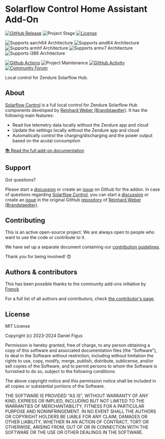# Solarflow Control Home Assistant Add-On

[![GitHub Release][releases-shield]][releases]
![Project Stage][project-stage-shield]
[![License][license-shield]](LICENSE.md)

![Supports aarch64 Architecture][aarch64-shield]
![Supports amd64 Architecture][amd64-shield]
![Supports armhf Architecture][armhf-shield]
![Supports armv7 Architecture][armv7-shield]
![Supports i386 Architecture][i386-shield]

[![Github Actions][github-actions-shield]][github-actions]
![Project Maintenance][maintenance-shield]
[![GitHub Activity][commits-shield]][commits]
[![Community Forum][forum-shield]][forum]

Local control for Zendure Solarflow Hub.

## About

[Solarflow Control][sf-control] is a full local control for Zendure Solarflow Hub components
developed by [Reinhard Weber (Brandstaedter)][reinhard-brandstaedter]. It has the following main
features:

- Read live telemetry data locally without the Zendure app and cloud
- Update the settings locally without the Zendure app and cloud
- Automatically control the charging/discharging and the power output based on the acutal consumption

[:books: Read the full add-on documentation][docs]

## Support

Got questions?

Please start a [discussion][discussions] or create an [issue][issues] on Github for the addon. In case
of questions regarding [Solarflow Control][sf-control], you can start a [discussion][discussions-sfc]
or create an [issue][issues-sfc] in the original GitHub [repository][sf-control] of
[Reinhard Weber (Brandstaedter)][reinhard-brandstaedter].

## Contributing

This is an active open-source project. We are always open to people who want to
use the code or contribute to it.

We have set up a separate document containing our
[contribution guidelines](CONTRIBUTING.md).

Thank you for being involved! :heart_eyes:

## Authors & contributors

This has been possible thanks to the community add-ons initiative by [Frenck]

For a full list of all authors and contributors,
check [the contributor's page][contributors].

## License

MIT License

Copyright (c) 2023-2024 Daniel Figus

Permission is hereby granted, free of charge, to any person obtaining a copy
of this software and associated documentation files (the "Software"), to deal
in the Software without restriction, including without limitation the rights
to use, copy, modify, merge, publish, distribute, sublicense, and/or sell
copies of the Software, and to permit persons to whom the Software is
furnished to do so, subject to the following conditions:

The above copyright notice and this permission notice shall be included in all
copies or substantial portions of the Software.

THE SOFTWARE IS PROVIDED "AS IS", WITHOUT WARRANTY OF ANY KIND, EXPRESS OR
IMPLIED, INCLUDING BUT NOT LIMITED TO THE WARRANTIES OF MERCHANTABILITY,
FITNESS FOR A PARTICULAR PURPOSE AND NONINFRINGEMENT. IN NO EVENT SHALL THE
AUTHORS OR COPYRIGHT HOLDERS BE LIABLE FOR ANY CLAIM, DAMAGES OR OTHER
LIABILITY, WHETHER IN AN ACTION OF CONTRACT, TORT OR OTHERWISE, ARISING FROM,
OUT OF OR IN CONNECTION WITH THE SOFTWARE OR THE USE OR OTHER DEALINGS IN THE
SOFTWARE.

[contributors]: https://github.com/dfigus/addon-solarflow-control/graphs/contributors
[docs]: https://github.com/dfigus/addon-solarflow-control/blob/main/tvheadend/DOCS.md
[forum-shield]: https://img.shields.io/badge/community-forum-brightgreen.svg
[forum]: https://community.home-assistant.io/
[reinhard-brandstaedter]: https://github.com/reinhard-brandstaedter
[sf-control]: https://github.com/reinhard-brandstaedter/solarflow-control
[frenck]: https://github.com/frenck
[github-actions-shield]: https://github.com/dfigus/addon-solarflow-control/workflows/CI/badge.svg
[github-actions]: https://github.com/dfigus/addon-solarflow-control/actions
[issues]: https://github.com/dfigus/addon-solarflow-control/issues
[discussions]: https://github.com/dfigus/addon-solarflow-control/discussions
[issues-sfc]:https://github.com/reinhard-brandstaedter/solarflow-control/issues
[discussions-sfc]: https://github.com/reinhard-brandstaedter/solarflow-control/discussions
[license-shield]: https://img.shields.io/github/license/dfigus/addon-solarflow-control.svg
[maintenance-shield]: https://img.shields.io/maintenance/yes/2024.svg
[project-stage-shield]: https://img.shields.io/badge/project%20stage-production%20ready-brightgreen.svg
[releases-shield]: https://img.shields.io/github/release/dfigus/addon-solarflow-control.svg
[releases]: https://github.com/dfigus/addon-solarflow-control/releases
[aarch64-shield]: https://img.shields.io/badge/aarch64-yes-green.svg
[amd64-shield]: https://img.shields.io/badge/amd64-yes-green.svg
[armhf-shield]: https://img.shields.io/badge/armhf-yes-green.svg
[armv7-shield]: https://img.shields.io/badge/armv7-yes-green.svg
[i386-shield]: https://img.shields.io/badge/i386-yes-green.svg
[commits-shield]: https://img.shields.io/github/commit-activity/y/dfigus/addon-solarflow-control.svg
[commits]: https://github.com/dfigus/addon-solarflow-control/commits/main
